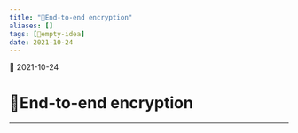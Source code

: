 ```yaml
---
title: "🔑End-to-end encryption"
aliases: []
tags: [💭empty-idea]
date: 2021-10-24
---
```

🌱 2021-10-24
# 🔑End-to-end encryption
___